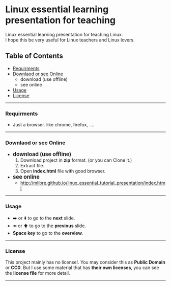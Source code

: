# Linux essential learning presentation for teaching
Linux essential learning presentation for teaching Linux.  
I hope this be very useful for Linux teachers and Linux lovers.

## Table of Contents
+ [Requirments](#requirments)
+ [Downlaod or see Online](#downlaod-or-see-online)
	+ download (use offline)
	+ see online
+ [Usage](#usage)
+ [License](#license)

---
### Requirments
+ Just a browser. like chrome, firefox, ....

---
### Downlaod or see Online
+ <big>**download (use offline)**</big>
	1. Download project in **zip** format. (or you can Clone it.)
	2. Extract file.
	3. Open **index.html** file with good browser.
+ <big>**see online**</big>
	+ http://mlibre.github.io/linux_essential_tutorial_presentation/index.html

---
### Usage
+ :arrow_right: or :arrow_down: to go to the **next** slide.  
+ :arrow_left: or :arrow_up: to go to the **previous** slide.  
+ **Space key** to go to the **overview**.

---
### License
This project mainly has no license!. You may consider this as **Public Domain** or **CC0**. But I use some material that has **their own licenses**, you can see the **license file** for more detail.

---
